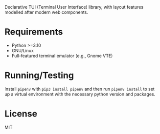 Declarative TUI (Terminal User Interface) library, with layout features modelled after modern web components.

# Requirements

* Python >=3.10
* GNU/Linux
* Full-featured terminal emulator (e.g., Gnome VTE)

# Running/Testing

Install `pipenv` with `pip3 install pipenv` and then run `pipenv install` to set up a virtual environment with the necessary python version and packages.

# License

MIT
